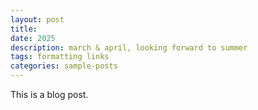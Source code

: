 ```yaml
---
layout: post
title: 
date: 2025
description: march & april, looking forward to summer
tags: formatting links
categories: sample-posts
---
```


This is a blog post.